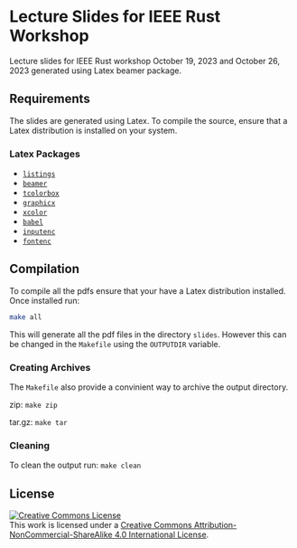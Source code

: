 # Lecture Slides for IEEE Rust Workshop
Lecture slides for IEEE Rust workshop October 19, 2023 and October 26, 2023 generated using Latex beamer package.

## Requirements
The slides are generated using Latex. To compile the source, ensure that a Latex distribution is installed on your system.

### Latex Packages

- [`listings`](https://www.ctan.org/pkg/listings "listings package on ctan")
- [`beamer`](https://www.ctan.org/pkg/beamer "beamer package on ctan") 
- [`tcolorbox`](https://www.ctan.org/pkg/tcolorbox "tcolorbox package on ctan") 
- [`graphicx`](https://www.ctan.org/pkg/graphicx "graphicx package on ctan") 
- [`xcolor`](https://www.ctan.org/pkg/xcolor "xcolor package on ctan") 
- [`babel`](https://www.ctan.org/pkg/babel "babel package on ctan") 
- [`inputenc`](https://www.ctan.org/pkg/inputenc "inputenc package on ctan") 
- [`fontenc`](https://www.ctan.org/pkg/fontenc "fontenc package on ctan") 

## Compilation
To compile all the pdfs ensure that your have a Latex distribution installed. Once installed run:

``` sh
make all
```

This will generate all the pdf files in the directory `slides`. However this can be changed in the `Makefile` using the `OUTPUTDIR` variable.

### Creating Archives

The `Makefile` also provide a convinient way to archive the output directory.

zip: `make zip`

tar.gz: `make tar`

### Cleaning

To clean the output run: `make clean`

## License
<a rel="license" href="http://creativecommons.org/licenses/by-nc-sa/4.0/"><img alt="Creative Commons License" style="border-width:0" src="https://i.creativecommons.org/l/by-nc-sa/4.0/88x31.png" /></a><br />This work is licensed under a <a rel="license" href="http://creativecommons.org/licenses/by-nc-sa/4.0/">Creative Commons Attribution-NonCommercial-ShareAlike 4.0 International License</a>.
